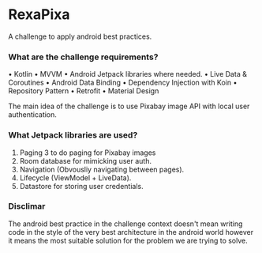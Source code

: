 # RexaPixa

A challenge to apply android best practices.

### What are the challenge requirements?  

• Kotlin 
• MVVM
• Android Jetpack libraries where needed.
• Live Data & Coroutines
• Android Data Binding
• Dependency Injection with Koin
• Repository Pattern
• Retrofit
• Material Design

The main idea of the challenge is to use Pixabay image API with local user authentication.

### What Jetpack libraries are used?

1. Paging 3 to do paging for Pixabay images
2. Room database for mimicking user auth.
3. Navigation (Obvousliy navigating between pages).
4. Lifecycle (ViewModel + LiveData).
5. Datastore for storing user credentials.

### Disclimar 
The android best practice in the challenge context doesn't mean writing code in the style of the very best architecture in the android world however it means the most suitable solution for the problem we are trying to solve. 



